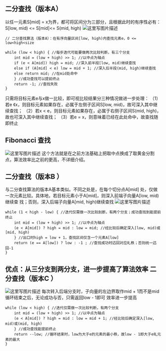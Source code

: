 **二分查找（版本A）**
---------
以任一元素S[mid] = x为界，都可将区间分为三部分，且根据此时的有序性必有：
S[low, mid) <= S[mid]<=  S(mid, high)
![这里写图片描述](http://img.blog.csdn.net/20171006182815612?watermark/2/text/aHR0cDovL2Jsb2cuY3Nkbi5uZXQvcXFfMzQyNDQzMTc=/font/5a6L5L2T/fontsize/400/fill/I0JBQkFCMA==/dissolve/70/gravity/SouthEast)
```
// 二分查找算法（版本A）：在有序向量区间[low, high)内查找元素e，0 <= low<high<size

while (low < high) { //每步迭代可能要做两次比较判断，有三个分支
	int mid = (low + high) >> 1; //以中点为轴点
	if (e < A[mid]) high = mid; //深入前半段[low, mid)继续查找
	else if (A[mid] < e) low = mid + 1; //深入后半段(mid, high)继续查找
	else return mid; //在mid处命中
	} //成功查找可以提前终止
	return -1; //查找失败
}
```
只需将目标元素e与x做一比较，即可视比较结果分三种情况做进一步处理：
（1）若e 《x，则目标元素如果存在，必属于左侧子区间S[low, mid)，故可深入其中继续查找；
（2）若x < e，则目标元素如果存在，必属于右侧子区间S(mid, high)，故也可深入其中继续查找；
（3）若e = x，则意味着已经在此处命中，故查找随即终止

**Fibonacci 查找**
------------
![这里写图片描述](http://img.blog.csdn.net/20171006182903794?watermark/2/text/aHR0cDovL2Jsb2cuY3Nkbi5uZXQvcXFfMzQyNDQzMTc=/font/5a6L5L2T/fontsize/400/fill/I0JBQkFCMA==/dissolve/70/gravity/SouthEast)
这个方法就是在之前方法基础上把取中点换成了取黄金分割点，算法效率比之前的更高，不详细介绍。

**二分查找（版本B ）**
----------

与二分查找算法的版本A基本类似。不同之处是，在每个切分点A[mid]
处，仅做一次元素比较。具体地，若目标元素小于A[mid]，则深入前端子向量A[low, mid)继续查
找；否则，深入后端子向量A[mid, high)继续查找
![这里写图片描述](http://img.blog.csdn.net/20171006183035065?watermark/2/text/aHR0cDovL2Jsb2cuY3Nkbi5uZXQvcXFfMzQyNDQzMTc=/font/5a6L5L2T/fontsize/400/fill/I0JBQkFCMA==/dissolve/70/gravity/SouthEast)

```
while (1 < high - low) { //迭代仅需做一次比较刞断，有两个分支；成功查找到能提前终止
	int mid = (low + high) >> 1; //以中点为轴点
	(e < A[mid]) ? high = mid : low = mid; //经比较后确定深入[low, mid)或[mid, high)
	} //出口时high = low + 1，查找区间仅含一个元素A[low]
	return (e == A[low]) ? low : -1 ; //查找成功时迒回对应癿秩；否则统一迒回-1
}
```
**优点：从三分支到两分支，进一步提高了算法效率**
**二分查找（版本C ）**
----------
![这里写图片描述](http://img.blog.csdn.net/20171006184026918?watermark/2/text/aHR0cDovL2Jsb2cuY3Nkbi5uZXQvcXFfMzQyNDQzMTc=/font/5a6L5L2T/fontsize/400/fill/I0JBQkFCMA==/dissolve/70/gravity/SouthEast)
每次转入后端分支时，子向量的左边界取作mid + 1而不是mid
循环结束之后，无论成功与否，只需返回low - 1即可
效率进一步提高
```
while (low < high) { //迭代仅需做一次比较判断，有两个分支
	int mid = (low + high) >> 1; //以中点为轴点
	(e < A[mid]) ? high = mid : low = mid + 1; //经比较后确定深入[low, mid)或(mid, high)
	} //成功查找能提前终止
	return --low; //循环结束时，low为大于e的元素的最小秩，故low - 1即大于e癿元素的最大
} 
```